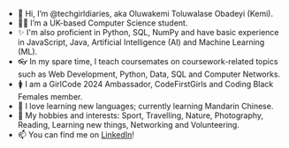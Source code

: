 - 👋 Hi, I’m @techgirldiaries, aka Oluwakemi Toluwalase Obadeyi (Kemi).
- 👩‍💻 I’m a UK-based Computer Science student.
- ✨ I'm also proficient in Python, SQL, NumPy and have basic experience in JavaScript, Java, Artificial Intelligence (AI) and Machine Learning (ML). 
- 👓 In my spare time, I teach coursemates on coursework-related topics such as Web Development, Python, Data, SQL and Computer Networks.
- 🚺 I am a GirlCode 2024 Ambassador, CodeFirstGirls and Coding Black Females member. 
- 📙 I love learning new languages; currently learning Mandarin Chinese.
- 🛝 My hobbies and interests: Sport, Travelling, Nature, Photography, Reading, Learning new things, Networking and Volunteering.
- 📫 You can find me on [LinkedIn](linkedin.com/in/oluwakemi-obadeyi)! 

<!---
techgirldiaries/techgirldiaries is a ✨ special ✨ repository because its `README.md` (this file) appears on your GitHub profile.
You can click the Preview link to take a look at your changes.
--->
